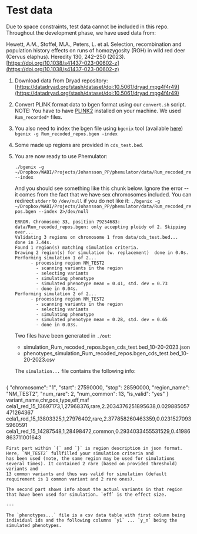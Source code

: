 # Test data

Due to space constraints, test data cannot be included in this repo.
Throughout the development phase, we have used data from:

Hewett, A.M., Stoffel, M.A., Peters, L. et al. Selection, recombination and population history effects on runs of homozygosity (ROH) in wild red deer (Cervus elaphus). Heredity 130, 242–250 (2023). [https://doi.org/10.1038/s41437-023-00602-z](https://doi.org/10.1038/s41437-023-00602-z)

1. Download data from Dryad repository: [https://datadryad.org/stash/dataset/doi:10.5061/dryad.mpg4f4r49](https://datadryad.org/stash/dataset/doi:10.5061/dryad.mpg4f4r49)
2. Convert PLINK format data to bgen format using our `convert.sh` script. NOTE: You have to have [PLINK2](https://www.cog-genomics.org/plink/2.0/) installed on your machine. We used `Rum_recorded*` files.
3. You also need to index the bgen file using `bgenix` tool (available [here](https://www.well.ox.ac.uk/~gav/resources/)) `bgenix -g Rum_recoded_repos.bgen -index` 
4. Some made up regions are provided in `cds_test.bed`.
5. You are now ready to use Phemulator:
   ```
   ./bgenix -g ~/Dropbox/WABI/Projects/Johansson_PP/phemulator/data/Rum_recoded_repos.bgen --index
   ```
   
   And you should see something like this chunk below. Ignore the error -- it comes from the fact that we have sex chromosomes included. You can
   redirect `stderr` to `/dev/null` if you do not like it: `./bgenix -g ~/Dropbox/WABI/Projects/Johansson_PP/phemulator/data/Rum_recoded_repos.bgen --index 2>/dev/null`  
   
   ```
   ERROR. Chromosome 33, position 79254683: data/Rum_recoded_repos.bgen: only accepting ploidy of 2. Skipping over...
   Validating 3 regions on chromosome 1 from data/cds_test.bed...  done in 7.44s.
   Found 1 region(s) matching simulation criteria.
   Drawing 2 region(s) for simulation (w. replacement)  done in 0.0s.
   Performing simulation 1 of 2...
	     - processing region NM_TEST2
		   - scanning variants in the region
		   - selecting variants
		   - simulating phenotype
		   - simulated phenotype mean = 0.41, std. dev = 0.73
		   - done in 0.04s.
   Performing simulation 2 of 2...
	     - processing region NM_TEST2
		   - scanning variants in the region
		   - selecting variants
		   - simulating phenotype
		   - simulated phenotype mean = 0.28, std. dev = 0.65
		   - done in 0.03s.
   ```

   Two files have been generated in `./out`:
   * simulation_Rum_recoded_repos.bgen_cds_test.bed_10-20-2023.json
   * phenotypes_simulation_Rum_recoded_repos.bgen_cds_test.bed_10-20-2023.csv

   The `simulation...` file contains the following info:
   ```
  {
    "chromosome": "1",
    "start": 27590000,
    "stop": 28590000,
    "region_name": "NM_TEST2",
    "num_rare": 2,
    "num_common": 13,
    "is_valid": "yes"
}
variant_name,chr,pos,type,eff,maf
cela1_red_15_13697173,1,27968376,rare,2.2034376251895638,0.029885057471264367
cela1_red_15_13803325,1,27976402,rare,2.377858260463359,0.02315270935960591
cela1_red_15_14287548,1,28498472,common,0.2934033455531529,0.41986863711001643
   ```
First part within `{` and `}` is region description in json format. Here, `NM_TEST2` fullfilled your simulation criteria and
has been used (note, the same region may be used for simulations several times). It contained 2 rare (based on provided threshold) variants and
13 common variants and thus was valid for simulation (default requirement is 1 common variant and 2 rare ones).

The second part shows info about the actual variants in that region that have been used for simulation. `eff` is the effect size.

---

The `phenotypes...` file is a csv data table with first column being individual ids and the following columns `y1` ... `y_n` being the simulated phenotypes.  

